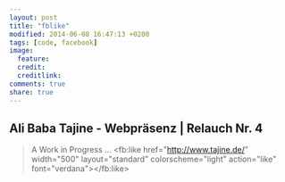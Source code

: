 ```yaml
---
layout: post
title: "fblike"
modified: 2014-06-08 16:47:13 +0200
tags: [code, facebook]
image:
  feature: 
  credit: 
  creditlink: 
comments: true
share: true
---
```


## Ali Baba Tajine - Webpräsenz | Relauch Nr. 4
> A Work in Progress …
<fb:like href="http://www.tajine.de/" width="500" layout="standard" colorscheme="light" action="like" font="verdana"></fb:like>